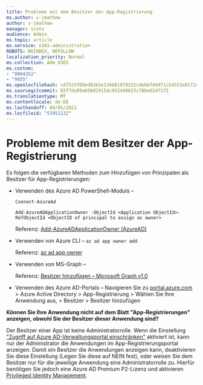```yaml
---
title: Probleme mit dem Besitzer der App-Registrierung
ms.author: v-jmathew
author: v-jmathew
manager: scotv
audience: Admin
ms.topic: article
ms.service: o365-administration
ROBOTS: NOINDEX, NOFOLLOW
localization_priority: Normal
ms.collection: Adm_O365
ms.custom:
- "9004352"
- "9655"
ms.openlocfilehash: cd7533f09ed8361e134b81979532cdebbf49971c54553a0172c7527f30e319bb
ms.sourcegitcommit: b5f7da89a650d2915dc652449623c78be6247175
ms.translationtype: MT
ms.contentlocale: de-DE
ms.lasthandoff: 08/05/2021
ms.locfileid: "53951132"
---
```

# <a name="app-registration-owner-issues"></a>Probleme mit dem Besitzer der App-Registrierung

Es folgen die verfügbaren Methoden zum Hinzufügen von Prinzipalen als Besitzer für App-Registrierungen:

- Verwenden des Azure AD PowerShell-Moduls –

    `Connect-AzureAd`

    `Add-AzureADApplicationOwner -ObjectId <Application ObjectId>-RefObjectId <ObjectID of principal to assign as owner>`

    Referenz: [Add-AzureADApplicationOwner (AzureAD)](https://docs.microsoft.com/powershell/module/azuread/add-azureadapplicationowner)
- Verwenden von Azure CLI – `az ad app owner add`

    Referenz: [az ad app owner](https://docs.microsoft.com/cli/azure/ad/app/owner)
- Verwenden von MS-Graph –

    Referenz: [Besitzer hinzufügen – Microsoft Graph v1.0](https://docs.microsoft.com/graph/api/application-post-owners)
- Verwenden des Azure AD-Portals – Navigieren Sie zu [portal.azure.com](https://portal.azure.com/) > Azure Active Directory > App-Registrierung > Wählen Sie Ihre Anwendung aus, > Besitzer > Besitzer hinzufügen

**Können Sie Ihre Anwendung nicht auf dem Blatt "App-Registrierungen" anzeigen, obwohl Sie der Besitzer dieser Anwendung sind?**

Der Besitzer einer App ist keine Administratorrolle. Wenn die Einstellung ["Zugriff auf Azure AD-Verwaltungsportal einschränken"](https://docs.microsoft.com/azure/active-directory/fundamentals/users-default-permissions) aktiviert ist, kann nur der Administrator die Anwendungen im App-Registrierungsportal anzeigen. Damit ein Besitzer die Anwendungen anzeigen kann, deaktivieren Sie diese Einstellung (Legen Sie diese auf NEIN fest), oder weisen Sie dem Besitzer nur für die jeweilige Anwendung eine Administratorrolle zu. Hierfür benötigen Sie jedoch eine Azure AD Premium P2-Lizenz und aktivieren [Privileged Identity Management](https://docs.microsoft.com/azure/active-directory/privileged-identity-management/pim-configure).
